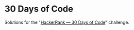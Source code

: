 # 30 Days of Code

Solutions for the "[HackerRank &mdash; 30 Days of Code](https://www.hackerrank.com/domains/tutorials/30-days-of-code)" challenge.
